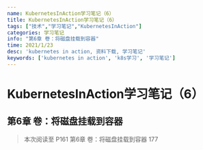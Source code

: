 ```yaml
---
name: KubernetesInAction学习笔记（6）
title: KubernetesInAction学习笔记（6）
tags: ["技术","学习笔记","KubernetesInAction"]
categories: 学习笔记
info: "第6章 卷：将磁盘挂载到容器"
time: 2021/1/23
desc: 'kubernetes in action, 资料下载, 学习笔记'
keywords: ['kubernetes in action', 'k8s学习', '学习笔记']
---
```


# KubernetesInAction学习笔记（6）

## 第6章 卷：将磁盘挂载到容器



> 本次阅读至 P161 第6章 卷：将磁盘挂载到容器 177